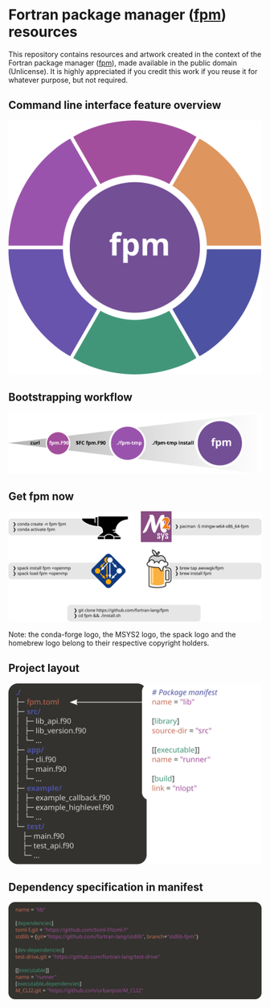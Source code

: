 # Fortran package manager ([fpm]) resources

This repository contains resources and artwork created in the context of the Fortran package manager ([fpm]), made available in the public domain (Unlicense).
It is highly appreciated if you credit this work if you reuse it for whatever purpose, but not required.

[fpm]: https://github.com/fortran-lang/fpm


## Command line interface feature overview

<div align="center">
<img src="./cli-overview/features.svg" alt="Command line interface feature overview">
</div>


## Bootstrapping workflow

<div align="center">
<img src="./bootstrapping/bootstrapping.svg" alt="Bootstrapping workflow">
</div>


## Get fpm now

<div align="center">
<img src="./get-fpm/get-fpm.svg" alt="Get fpm now">
</div>

Note: the conda-forge logo, the MSYS2 logo, the spack logo and the homebrew logo belong to their respective copyright holders.


## Project layout

<div align="center">
<img src="./project-layout/layout.svg" alt="Project layout">
</div>


## Dependency specification in manifest

<div align="center">
<img src="./manifest-dependencies/dependencies.svg" alt="Dependency specification in manifest">
</div>
